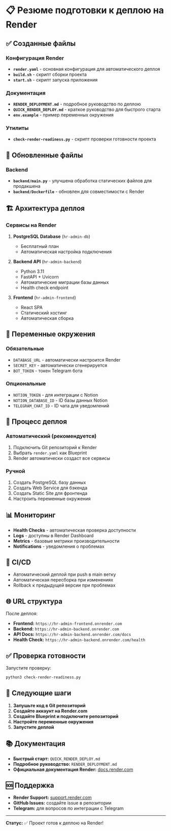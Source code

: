 # 📋 Резюме подготовки к деплою на Render

## ✅ Созданные файлы

### Конфигурация Render
- **`render.yaml`** - основная конфигурация для автоматического деплоя
- **`build.sh`** - скрипт сборки проекта
- **`start.sh`** - скрипт запуска приложения

### Документация
- **`RENDER_DEPLOYMENT.md`** - подробное руководство по деплою
- **`QUICK_RENDER_DEPLOY.md`** - краткое руководство для быстрого старта
- **`env.example`** - пример переменных окружения

### Утилиты
- **`check-render-readiness.py`** - скрипт проверки готовности проекта

## 🔧 Обновленные файлы

### Backend
- **`backend/main.py`** - улучшена обработка статических файлов для продакшена
- **`backend/Dockerfile`** - обновлен для совместимости с Render

## 🏗️ Архитектура деплоя

### Сервисы на Render
1. **PostgreSQL Database** (`hr-admin-db`)
   - Бесплатный план
   - Автоматическая настройка подключения

2. **Backend API** (`hr-admin-backend`)
   - Python 3.11
   - FastAPI + Uvicorn
   - Автоматические миграции базы данных
   - Health check endpoint

3. **Frontend** (`hr-admin-frontend`)
   - React SPA
   - Статический хостинг
   - Автоматическая сборка

## 🔐 Переменные окружения

### Обязательные
- `DATABASE_URL` - автоматически настроится Render
- `SECRET_KEY` - автоматически сгенерируется
- `BOT_TOKEN` - токен Telegram бота

### Опциональные
- `NOTION_TOKEN` - для интеграции с Notion
- `NOTION_DATABASE_ID` - ID базы данных Notion
- `TELEGRAM_CHAT_ID` - ID чата для уведомлений

## 🚀 Процесс деплоя

### Автоматический (рекомендуется)
1. Подключить Git репозиторий к Render
2. Выбрать `render.yaml` как Blueprint
3. Render автоматически создаст все сервисы

### Ручной
1. Создать PostgreSQL базу данных
2. Создать Web Service для бэкенда
3. Создать Static Site для фронтенда
4. Настроить переменные окружения

## 📊 Мониторинг

- **Health Checks** - автоматическая проверка доступности
- **Logs** - доступны в Render Dashboard
- **Metrics** - базовые метрики производительности
- **Notifications** - уведомления о проблемах

## 🔄 CI/CD

- Автоматический деплой при push в main ветку
- Автоматическая пересборка при изменениях
- Rollback к предыдущей версии при проблемах

## 🌐 URL структура

После деплоя:
- **Frontend:** `https://hr-admin-frontend.onrender.com`
- **Backend:** `https://hr-admin-backend.onrender.com`
- **API Docs:** `https://hr-admin-backend.onrender.com/docs`
- **Health Check:** `https://hr-admin-backend.onrender.com/health`

## ✅ Проверка готовности

Запустите проверку:
```bash
python3 check-render-readiness.py
```

## 📝 Следующие шаги

1. **Запушьте код в Git репозиторий**
2. **Создайте аккаунт на Render.com**
3. **Создайте Blueprint и подключите репозиторий**
4. **Настройте переменные окружения**
5. **Запустите деплой**

## 📚 Документация

- **Быстрый старт:** `QUICK_RENDER_DEPLOY.md`
- **Подробное руководство:** `RENDER_DEPLOYMENT.md`
- **Официальная документация Render:** [docs.render.com](https://docs.render.com)

## 🆘 Поддержка

- **Render Support:** [support.render.com](https://support.render.com)
- **GitHub Issues:** создайте issue в репозитории
- **Telegram:** для вопросов по интеграции с Telegram

---

**Статус:** ✅ Проект готов к деплою на Render! 